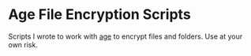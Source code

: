 # Age File Encryption Scripts

Scripts I wrote to work with [age](https://github.com/FiloSottile/age) to encrypt files and folders. Use at your own risk.
